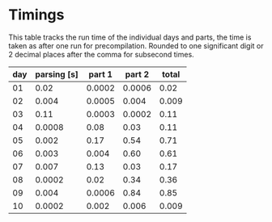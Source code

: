 # Timings

This table tracks the run time of the individual days and parts, the time
is taken as after one run for precompilation. Rounded to one significant digit
or 2 decimal places after the comma for subsecond times.

| day | parsing [s] | part 1 | part 2 | total |
| - | - | - | - | - |
| 01 | 0.02 | 0.0002 | 0.0006 | 0.02 |
| 02 | 0.004| 0.0005 | 0.004 | 0.009 |
| 03 | 0.11 | 0.0003 | 0.0002| 0.11 |
| 04 | 0.0008 | 0.08 | 0.03 | 0.11 |
| 05 | 0.002 | 0.17 | 0.54 | 0.71 |
| 06 | 0.003 | 0.004 | 0.60 | 0.61 |
| 07 | 0.007 | 0.13 | 0.03 | 0.17 |
| 08 | 0.0002| 0.02 | 0.34 | 0.36 |
| 09 | 0.004 | 0.0006 | 0.84 | 0.85 |
| 10 | 0.0002| 0.002 | 0.006 | 0.009 |
